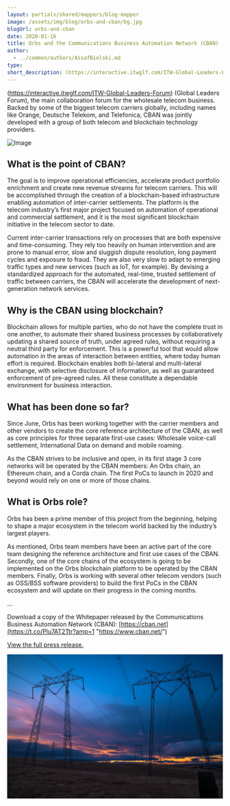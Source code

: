 ```yaml
---
layout: partials/shared/mappers/blog-mapper
image: /assets/img/blog/orbs-and-cban/bg.jpg
blogUrl: orbs-and-cban
date: 2020-01-16
title: Orbs and the Communications Business Automation Network (CBAN)
author:
  - ../common/authors/AssafBielski.md
type:
short_description: (https://interactive.itwglf.com/ITW-Global-Leaders-Forum) (Global Leaders Forum), the main collaboration forum for the wholesale telecom business. Backed by some of the biggest telecom carriers globally, including names like Orange, Deutsche Telekom, and Telefonica, CBAN was jointly developed with a group of both telecom and blockchain technology providers.
---
```


(https://interactive.itwglf.com/ITW-Global-Leaders-Forum) (Global Leaders Forum), the main collaboration forum for the wholesale telecom business. Backed by some of the biggest telecom carriers globally, including names like Orange, Deutsche Telekom, and Telefonica, CBAN was jointly developed with a group of both telecom and blockchain technology providers.

![Image](https://pbs.twimg.com/media/EOOzW1XUcAALizi?format=jpg&name=900x900)

## What is the point of CBAN?

The goal is to improve operational efficiencies, accelerate product portfolio enrichment and create new revenue streams for telecom carriers. This will be accomplished through the creation of a blockchain-based infrastructure enabling automation of inter-carrier settlements. The platform is the telecom industry’s first major project focused on automation of operational and commercial settlement, and it is the most significant blockchain initiative in the telecom sector to date.

Current inter-carrier transactions rely on processes that are both expensive and time-consuming. They rely too heavily on human intervention and are prone to manual error, slow and sluggish dispute resolution, long payment cycles and exposure to fraud. They are also very slow to adapt to emerging traffic types and new services (such as IoT, for example). By devising a standardized approach for the automated, real-time, trusted settlement of traffic between carriers, the CBAN will accelerate the development of next-generation network services.

## Why is the CBAN using blockchain?

Blockchain allows for multiple parties, who do not have the complete trust in one another, to automate their shared business processes by collaboratively updating a shared source of truth, under agreed rules, without requiring a neutral third party for enforcement. This is a powerful tool that would allow automation in the areas of interaction between entities, where today human effort is required. Blockchain enables both bi-lateral and multi-lateral exchange, with selective disclosure of information, as well as guaranteed enforcement of pre-agreed rules. All these constitute a dependable environment for business interaction.

## What has been done so far?

Since June, Orbs has been working together with the carrier members and other vendors to create the core reference architecture of the CBAN, as well as core principles for three separate first-use cases: Wholesale voice-call settlement, International Data on demand and mobile roaming.

As the CBAN strives to be inclusive and open, in its first stage 3 core networks will be operated by the CBAN members: An Orbs chain, an Ethereum chain, and a Corda chain. The first PoCs to launch in 2020 and beyond would rely on one or more of those chains.

## What is Orbs role?

Orbs has been a prime member of this project from the beginning, helping to shape a major ecosystem in the telecom world backed by the industry’s largest players.

As mentioned, Orbs team members have been an active part of the core team designing the reference architecture and first use cases of the CBAN. Secondly, one of the core chains of the ecosystem is going to be implemented on the Orbs blockchain platform to be operated by the CBAN members. Finally, Orbs is working with several other telecom vendors (such as OSS/BSS software providers) to build the first PoCs in the CBAN ecosystem and will update on their progress in the coming months.

...

Download a copy of the Whitepaper released by the Communications Business Automation Network (CBAN): [https://cban.net](https://t.co/Plu7AT2Ttr?amp=1 "https://www.cban.net/")

[View the full press release.](https://www.cban.net/post/cban-defines-structure-for-interoperable-multi-dlt-settlement-environment)

![](/assets/img/blog/orbs-and-cban/telekom-scaled.jpg)
